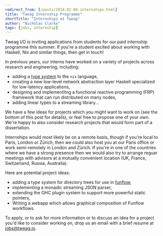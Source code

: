 ```yaml
---
redirect_from: [/posts/2018-02-08-internships.html]
title: "Tweag Internship Programme"
shortTitle: "Internships at Tweag"
author: "Nicholas Clarke"
tags: [jobs, internship]
---
```


Tweag I/O is inviting applications from students for our paid internship
programme this summer. If you're a student excited about working with Haskell,
Nix and similar things, then get in touch!

In previous years, our interns have worked on a variety of projects
across research and engineering, including:

- adding
  a [type system](https://www.tweag.io/posts/2017-05-23-typing-nix.html) to
  the `nix` language,
- creating a new low-level network abstraction layer Haskell
  specialized for low-latency applications,
- designing and implementitng a functional reactive programming (FRP)
  framework that can run distributed on many nodes,
- adding linear types to a streaming library...

We have a few ideas for projects which you might want to work on (see the bottom
of this post for details), or feel free to propose one of your own. We're happy
to also consider research projects that would form part of a dissertation.

Internships would most likely be on a remote basis, though if you're
local to Paris, London or Zürich, then we could also host you at our
Paris office or work semi-remotely in London and Zürich. If you're in
one of the countries where we have a strong presence then we would
also try to arrange reguar meetings with advisors at a mutually
convenient location (UK, France, Switzerland, Russia, Australia).

Here are potential project ideas:

- adding a type system for directory trees for use in
  [funflow](https://github.com/tweag/funflow),
- implementing a monadic streaming JSON parser,
- extending the GHC plugin system to support more powerful static pointers,
- Writing a webapp which allows graphical composition of Funflow
  workflows.

To apply, or to ask for more information or to discuss an idea for a project
you'd like to consider working on, drop us an email with a brief resume at
jobs@tweag.io.
